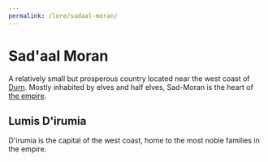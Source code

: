 ```yaml
---
permalink: /lore/sadaal-moran/
---
```


# Sad'aal Moran
A relatively small but prosperous country located near the west coast of [Durn](/lore/durn#durn). Mostly inhabited by elves and half elves, Sad-Moran is the heart of [the empire](/lore/the-empire#the-sadaaly-empire).

## Lumis D'irumia
D'irumia is the capital of the west coast, home to the most noble families in the empire.

